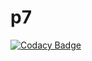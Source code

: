 # p7
[![Codacy Badge](https://api.codacy.com/project/badge/Grade/d6380b7438cb401fa089c673cb45ff30)](https://app.codacy.com/gh/Nerpp/p7?utm_source=github.com&utm_medium=referral&utm_content=Nerpp/p7&utm_campaign=Badge_Grade_Settings)